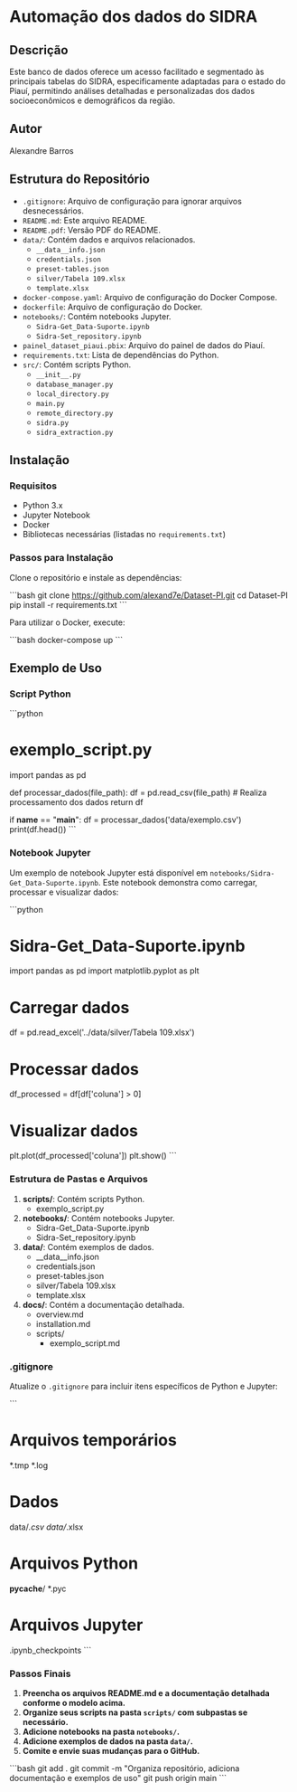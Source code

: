 
# Automação dos dados do SIDRA

## Descrição
Este banco de dados oferece um acesso facilitado e segmentado às principais tabelas do SIDRA, especificamente adaptadas para o estado do Piauí, permitindo análises detalhadas e personalizadas dos dados socioeconômicos e demográficos da região.

## Autor
Alexandre Barros

## Estrutura do Repositório
- `.gitignore`: Arquivo de configuração para ignorar arquivos desnecessários.
- `README.md`: Este arquivo README.
- `README.pdf`: Versão PDF do README.
- `data/`: Contém dados e arquivos relacionados.
  - `__data__info.json`
  - `credentials.json`
  - `preset-tables.json`
  - `silver/Tabela 109.xlsx`
  - `template.xlsx`
- `docker-compose.yaml`: Arquivo de configuração do Docker Compose.
- `dockerfile`: Arquivo de configuração do Docker.
- `notebooks/`: Contém notebooks Jupyter.
  - `Sidra-Get_Data-Suporte.ipynb`
  - `Sidra-Set_repository.ipynb`
- `painel_dataset_piaui.pbix`: Arquivo do painel de dados do Piauí.
- `requirements.txt`: Lista de dependências do Python.
- `src/`: Contém scripts Python.
  - `__init__.py`
  - `database_manager.py`
  - `local_directory.py`
  - `main.py`
  - `remote_directory.py`
  - `sidra.py`
  - `sidra_extraction.py`

## Instalação

### Requisitos
- Python 3.x
- Jupyter Notebook
- Docker
- Bibliotecas necessárias (listadas no `requirements.txt`)

### Passos para Instalação
Clone o repositório e instale as dependências:

\`\`\`bash
git clone https://github.com/alexand7e/Dataset-PI.git
cd Dataset-PI
pip install -r requirements.txt
\`\`\`

Para utilizar o Docker, execute:

\`\`\`bash
docker-compose up
\`\`\`

## Exemplo de Uso

### Script Python

\`\`\`python
# exemplo_script.py
import pandas as pd

def processar_dados(file_path):
    df = pd.read_csv(file_path)
    # Realiza processamento dos dados
    return df

if __name__ == "__main__":
    df = processar_dados('data/exemplo.csv')
    print(df.head())
\`\`\`

### Notebook Jupyter

Um exemplo de notebook Jupyter está disponível em `notebooks/Sidra-Get_Data-Suporte.ipynb`. Este notebook demonstra como carregar, processar e visualizar dados:

\`\`\`python
# Sidra-Get_Data-Suporte.ipynb

import pandas as pd
import matplotlib.pyplot as plt

# Carregar dados
df = pd.read_excel('../data/silver/Tabela 109.xlsx')

# Processar dados
df_processed = df[df['coluna'] > 0]

# Visualizar dados
plt.plot(df_processed['coluna'])
plt.show()
\`\`\`

### Estrutura de Pastas e Arquivos

1. **scripts/**: Contém scripts Python.
   - exemplo_script.py
2. **notebooks/**: Contém notebooks Jupyter.
   - Sidra-Get_Data-Suporte.ipynb
   - Sidra-Set_repository.ipynb
3. **data/**: Contém exemplos de dados.
   - __data__info.json
   - credentials.json
   - preset-tables.json
   - silver/Tabela 109.xlsx
   - template.xlsx
4. **docs/**: Contém a documentação detalhada.
   - overview.md
   - installation.md
   - scripts/
     - exemplo_script.md

### .gitignore

Atualize o `.gitignore` para incluir itens específicos de Python e Jupyter:

\`\`\`
# Arquivos temporários
*.tmp
*.log

# Dados
data/*.csv
data/*.xlsx

# Arquivos Python
__pycache__/
*.pyc

# Arquivos Jupyter
.ipynb_checkpoints
\`\`\`

### Passos Finais

1. **Preencha os arquivos README.md e a documentação detalhada conforme o modelo acima.**
2. **Organize seus scripts na pasta `scripts/` com subpastas se necessário.**
3. **Adicione notebooks na pasta `notebooks/`.**
4. **Adicione exemplos de dados na pasta `data/`.**
5. **Comite e envie suas mudanças para o GitHub.**

\`\`\`bash
git add .
git commit -m "Organiza repositório, adiciona documentação e exemplos de uso"
git push origin main
\`\`\`
